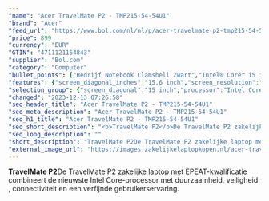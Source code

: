 ```yaml
---
"name": "Acer TravelMate P2 - TMP215-54-54U1"
"brand": "Acer"
"feed_url": "https://www.bol.com/nl/nl/p/acer-travelmate-p2-tmp215-54-54u1/9300000119082851"
"price": 899
"currency": "EUR"
"GTIN": "4711121154843"
"supplier": "Bol.com"
"category": "Computer"
"bullet_points": ["Bedrijf Notebook Clamshell Zwart","Intel® Core™ i5 i5-1235U","39,6 cm (15.6\") Full HD 1920 x 1080 Pixels IPS LED backlight 16:9","16 GB DDR4-SDRAM","512 GB SSD","Intel Iris Xe Graphics","Wi-Fi 6 (802.11ax) Ethernet LAN 10,100,1000 Mbit/s 5.0","Lithium-Ion (Li-Ion) 50 Wh 8,5 uur 45 W","Windows 11 Pro 64-bit"]
"features": {"screen_diagonal_inches":"15.6 inch","screen_resolution":"1920 x 1080 Pixels","processor_family":"Intel® Core™ i5","memory_size":"16 GB","memory_type":"DDR4-SDRAM","total_storage_space":"512 GB","operating_system":"Windows 11 Pro","battery_capacity":"50 Wh","width":"359,7 mm","depth":"245,2 mm","height":"19,9 mm","weight":"1,7 kg","graphics_card":"Intel Iris Xe Graphics"}
"selection_group": {"screen_diagonal":"15 inch","processor":"Intel Core i5","changed_price_past_3_days":false,"product_family":"TravelMate"}
"changed": "2023-12-13 07:26:58"
"seo_header_title": "Acer TravelMate P2 - TMP215-54-54U1"
"seo_meta_description": "Acer TravelMate P2 - TMP215-54-54U1"
"seo_h1_title": "Acer TravelMate P2 - TMP215-54-54U1"
"seo_short_description": "<b>TravelMate P2</b>De TravelMate P2 zakelijke laptop met EPEAT-kwalificatie combineert de nieuwste Intel Core-processor met duurzaamheid, veiligheid , connectiviteit en een verfijnde gebruikerservaring."
"seo_long_description": ""
"short_description": "TravelMate P2De TravelMate P2 zakelijke laptop met EPEAT-kwalificatie combineert de nieuwste Intel Core-processor met duurzaamheid, veiligheid , connectiviteit en een verfijnde gebruikerservaring."
"external_image_url": "https://images.zakelijkelaptopkopen.nl/acer-travelmate-p2-tmp215-54-54u1-2.webp"
---
```


<b>TravelMate P2</b>De TravelMate P2 zakelijke laptop met EPEAT-kwalificatie combineert de nieuwste Intel Core-processor met duurzaamheid, veiligheid , connectiviteit en een verfijnde gebruikerservaring.